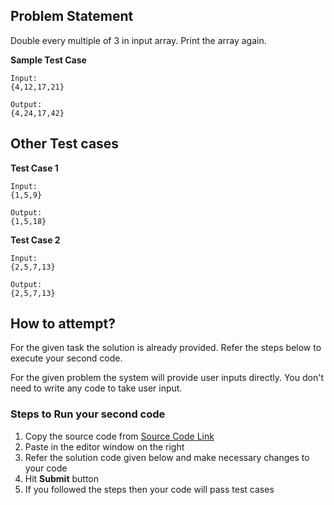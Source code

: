 ## Problem Statement
Double every multiple of 3 in input array. Print the array again.

**Sample Test Case**
```
Input:
{4,12,17,21}

Output:
{4,24,17,42}
```
## Other Test cases
**Test Case 1**
```
Input:
{1,5,9}

Output:
{1,5,18}
```
**Test Case 2**
```
Input:
{2,5,7,13}

Output:
{2,5,7,13}
```

## How to attempt?
For the given task the solution is already provided. Refer the steps below to execute your second code.

For the given problem the system will provide user inputs directly. You don't need to write any code to take user input.

### Steps to Run your second code
1. Copy the source code from [Source Code Link](https://raw.githubusercontent.com/Aartiarora22/Lab_assignments/main/Q6/T1/Main.java)
2. Paste in the editor window on the right
3. Refer the solution code given below and make necessary changes to your code
4. Hit **Submit** button
5. If you followed the steps then your code will pass test cases

